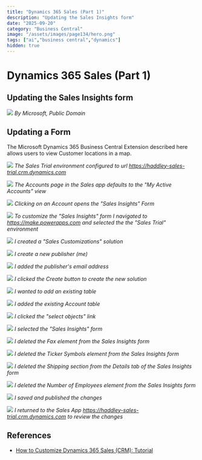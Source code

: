 ```yaml
---
title: "Dynamics 365 Sales (Part 1)"
description: "Updating the Sales Insights form"
date: "2025-09-20"
category: "Business Central"
image: "/assets/images/page134/hero.png"
tags: ["ai","business central","dynamics"]
hidden: true
---
```


# Dynamics 365 Sales (Part 1)

## Updating the Sales Insights form

![](/assets/images/page134/dynamics365-color.svg)
*By Microsoft, Public Domain*


## Updating a Form

The Microsoft Dynamics 365 Business Central Extension described here allows users to view Customer locations in a map.

![](/assets/images/page134/screenshot-2023-10-21-at-12.48.17-pm-2136x1029.png)
*The Sales Trial environment configured to url https://haddley-sales-trial.crm.dynamics.com*

![](/assets/images/page134/screenshot-2023-10-21-at-12.46.25-pm-2136x1245.png)
*The Accounts page in the Sales app defaults to the "My Active Accounts" view*

![](/assets/images/page134/screenshot-2023-10-21-at-12.46.39-pm-2136x1244.png)
*Clicking on an Account opens the "Sales Insights" Form*

![](/assets/images/page134/screenshot-2023-10-21-at-12.49.54-pm-2136x1255.png)
*To customize the "Sales Insights" form I navigated to https://make.powerapps.com and selected the the "Sales Trial" environment*

![](/assets/images/page134/screenshot-2023-10-21-at-12.54.50-pm-2136x1103.png)
*I created a "Sales Customizations" solution*

![](/assets/images/page134/screenshot-2023-10-21-at-12.55.42-pm-2136x1111.png)
*I create a new publisher (me)*

![](/assets/images/page134/screenshot-2023-10-21-at-12.55.52-pm-2136x1111.png)
*I added the publisher's email address*

![](/assets/images/page134/screenshot-2023-10-21-at-12.57.44-pm-2136x1108.png)
*I clicked the Create button to create the new solution*

![](/assets/images/page134/screenshot-2023-10-21-at-12.58.19-pm-2136x1100.png)
*I wanted to add an existing table*

![](/assets/images/page134/screenshot-2023-10-21-at-12.58.33-pm-2136x1108.png)
*I added the existing Account table*

![](/assets/images/page134/screenshot-2023-10-21-at-12.58.47-pm-2136x435.png)
*I clicked the "select objects" link*

![](/assets/images/page134/screenshot-2023-10-21-at-1.35.10-pm-2136x1104.png)
*I selected the "Sales Insights" form*

![](/assets/images/page134/screenshot-2023-10-21-at-1.36.01-pm-2136x1108.png)
*I deleted the Fax element from the Sales Insights form*

![](/assets/images/page134/screenshot-2023-10-21-at-1.36.18-pm-2136x1109.png)
*I deleted the Ticker Symbols element from the Sales Insights form*

![](/assets/images/page134/screenshot-2023-10-21-at-1.36.45-pm-2136x1103.png)
*I deleted the Shipping section from the Details tab of the Sales Insights form*

![](/assets/images/page134/screenshot-2023-10-21-at-1.37.07-pm-2136x691.png)
*I deleted the Number of Employees element from the Sales Insights form*

![](/assets/images/page134/screenshot-2023-10-21-at-1.37.25-pm-2136x355.png)
*I saved and published the changes*

![](/assets/images/page134/screenshot-2023-10-21-at-1.38.34-pm-2136x1107.png)
*I returned to the Sales App https://haddley-sales-trial.crm.dynamics.com to review the changes*
## References

- [How to Customize Dynamics 365 Sales (CRM): Tutorial](https://www.youtube.com/watch?v=CrlxnlxVjJM)